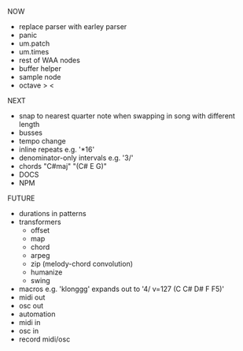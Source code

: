 NOW

- replace parser with earley parser
- panic
- um.patch
- um.times
- rest of WAA nodes
- buffer helper
- sample node
- octave > <

NEXT

- snap to nearest quarter note when swapping in song with different length
- busses
- tempo change
- inline repeats e.g. '\*16'
- denominator-only intervals e.g. '3/'
- chords "C#maj" "(C# E G)"
- DOCS
- NPM

FUTURE

- durations in patterns
- transformers
  - offset
  - map
  - chord
  - arpeg
  - zip (melody-chord convolution)
  - humanize
  - swing
- macros e.g. 'klonggg' expands out to '4/ v=127 (C C# D# F F5)'
- midi out
- osc out
- automation
- midi in
- osc in
- record midi/osc
